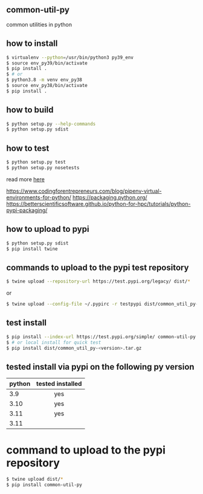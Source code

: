 ## common-util-py
common utilities in python

## how to install

```sh
$ virtualenv --python=/usr/bin/python3 py39_env
$ source env_py39/bin/activate
$ pip install .
$ # or
$ python3.8 -m venv env_py38
$ source env_py38/bin/activate
$ pip install .
```

## how to build
```sh
$ python setup.py --help-commands
$ python setup.py sdist
```

## how to test
```sh
$ python setup.py test
$ python setup.py nosetests
```

read more [here](https://nose.readthedocs.io/en/latest/setuptools_integration.html)


https://www.codingforentrepreneurs.com/blog/pipenv-virtual-environments-for-python/
https://packaging.python.org/
https://betterscientificsoftware.github.io/python-for-hpc/tutorials/python-pypi-packaging/

## how to upload to pypi
```sh
$ python setup.py sdist
$ pip install twine
```

## commands to upload to the pypi test repository
```sh
$ twine upload --repository-url https://test.pypi.org/legacy/ dist/*
```
or
```sh
$ twine upload --config-file ~/.pypirc -r testpypi dist/common_util_py-0.0.1.tar.gz
```

## test install
```sh
$ pip install --index-url https://test.pypi.org/simple/ common-util-py
$ # or local install for quick test
$ pip install dist/common_util_py-<version>.tar.gz
```

## tested install via pypi on the following py version
| python        | tested installed  |
| ------------- |:-----------------:|
| 3.9           | yes               |
| 3.10          | yes               |
| 3.11          | yes               |
| 3.11          |                   |

# command to upload to the pypi repository
```sh
$ twine upload dist/*
$ pip install common-util-py
```
